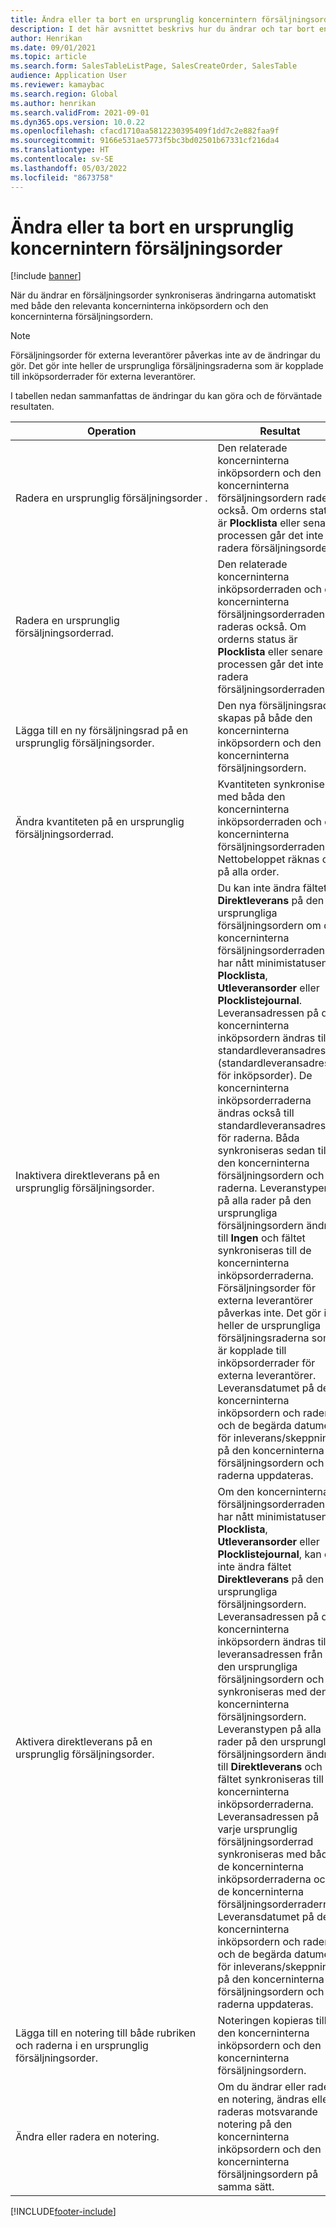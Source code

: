 ```yaml
---
title: Ändra eller ta bort en ursprunglig koncernintern försäljningsorder
description: I det här avsnittet beskrivs hur du ändrar och tar bort en ursprunglig försäljningsorderfunktion.
author: Henrikan
ms.date: 09/01/2021
ms.topic: article
ms.search.form: SalesTableListPage, SalesCreateOrder, SalesTable
audience: Application User
ms.reviewer: kamaybac
ms.search.region: Global
ms.author: henrikan
ms.search.validFrom: 2021-09-01
ms.dyn365.ops.version: 10.0.22
ms.openlocfilehash: cfacd1710aa5812230395409f1dd7c2e882faa9f
ms.sourcegitcommit: 9166e531ae5773f5bc3bd02501b67331cf216da4
ms.translationtype: HT
ms.contentlocale: sv-SE
ms.lasthandoff: 05/03/2022
ms.locfileid: "8673758"
---
```

# <a name="change-or-delete-an-original-intercompany-sales-order"></a>Ändra eller ta bort en ursprunglig koncernintern försäljningsorder

[!include [banner](../../includes/banner.md)]

När du ändrar en försäljningsorder synkroniseras ändringarna automatiskt med både den relevanta koncerninterna inköpsordern och den koncerninterna försäljningsordern.

> [!NOTE]
> Försäljningsorder för externa leverantörer påverkas inte av de ändringar du gör. Det gör inte heller de ursprungliga försäljningsraderna som är kopplade till inköpsorderrader för externa leverantörer.

I tabellen nedan sammanfattas de ändringar du kan göra och de förväntade resultaten.

| Operation | Resultat |
|---|---|
| Radera&nbsp;en&nbsp;ursprunglig&nbsp;försäljningsorder&nbsp;. | Den relaterade koncerninterna inköpsordern och den koncerninterna försäljningsordern raderas också. Om orderns status är **Plocklista** eller senare i processen går det inte att radera försäljningsordern. |
| Radera en ursprunglig försäljningsorderrad. | Den relaterade koncerninterna inköpsorderraden och den koncerninterna försäljningsorderraden raderas också. Om orderns status är **Plocklista** eller senare i processen går det inte att radera försäljningsorderraden. |
| Lägga till en ny försäljningsrad på en ursprunglig försäljningsorder. | Den nya försäljningsraden skapas på både den koncerninterna inköpsordern och den koncerninterna försäljningsordern. |
| Ändra kvantiteten på en ursprunglig försäljningsorderrad. | Kvantiteten synkroniseras med båda den koncerninterna inköpsorderraden och den koncerninterna försäljningsorderraden. Nettobeloppet räknas om på alla order. |
| Inaktivera direktleverans på en ursprunglig försäljningsorder. | Du kan inte ändra fältet **Direktleverans** på den ursprungliga försäljningsordern om den koncerninterna försäljningsorderraden har nått minimistatusen **Plocklista**, **Utleveransorder** eller **Plocklistejournal**. Leveransadressen på den koncerninterna inköpsordern ändras till standardleveransadressen (standardleveransadress för inköpsorder). De koncerninterna inköpsorderraderna ändras också till standardleveransadress för raderna. Båda synkroniseras sedan till den koncerninterna försäljningsordern och raderna. Leveranstypen på alla rader på den ursprungliga försäljningsordern ändras till **Ingen** och fältet synkroniseras till de koncerninterna inköpsorderraderna. Försäljningsorder för externa leverantörer påverkas inte. Det gör inte heller de ursprungliga försäljningsraderna som är kopplade till inköpsorderrader för externa leverantörer. Leveransdatumet på den koncerninterna inköpsordern och raderna och de begärda datumen för inleverans/skeppning på den koncerninterna försäljningsordern och raderna uppdateras. |
| Aktivera direktleverans på en ursprunglig försäljningsorder. | Om den koncerninterna försäljningsorderraden har nått minimistatusen **Plocklista**, **Utleveransorder** eller **Plocklistejournal**, kan du inte ändra fältet **Direktleverans** på den ursprungliga försäljningsordern. Leveransadressen på den koncerninterna inköpsordern ändras till leveransadressen från den ursprungliga försäljningsordern och synkroniseras med den koncerninterna försäljningsordern. Leveranstypen på alla rader på den ursprungliga försäljningsordern ändras till **Direktleverans** och fältet synkroniseras till de koncerninterna inköpsorderraderna. Leveransadressen på varje ursprunglig försäljningsorderrad synkroniseras med både de koncerninterna inköpsorderraderna och de koncerninterna försäljningsorderraderna. Leveransdatumet på den koncerninterna inköpsordern och raderna och de begärda datumen för inleverans/skeppning på den koncerninterna försäljningsordern och raderna uppdateras. |
| Lägga till en notering till både rubriken och raderna i en ursprunglig försäljningsorder. | Noteringen kopieras till den koncerninterna inköpsordern och den koncerninterna försäljningsordern. |
| Ändra eller radera en notering. | Om du ändrar eller raderar en notering, ändras eller raderas motsvarande notering på den koncerninterna inköpsordern och den koncerninterna försäljningsordern på samma sätt. |

[!INCLUDE[footer-include](../../includes/footer-banner.md)]
